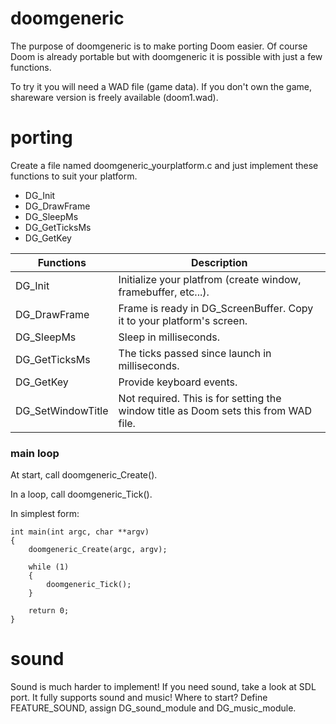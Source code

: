 # doomgeneric

The purpose of doomgeneric is to make porting Doom easier.
Of course Doom is already portable but with doomgeneric it is possible with just a few functions.

To try it you will need a WAD file (game data). If you don't own the game, shareware version is freely available (doom1.wad).

# porting

Create a file named doomgeneric_yourplatform.c and just implement these functions to suit your platform.

- DG_Init
- DG_DrawFrame
- DG_SleepMs
- DG_GetTicksMs
- DG_GetKey

| Functions         | Description                                                                         |
| ----------------- | ----------------------------------------------------------------------------------- |
| DG_Init           | Initialize your platfrom (create window, framebuffer, etc...).                      |
| DG_DrawFrame      | Frame is ready in DG_ScreenBuffer. Copy it to your platform's screen.               |
| DG_SleepMs        | Sleep in milliseconds.                                                              |
| DG_GetTicksMs     | The ticks passed since launch in milliseconds.                                      |
| DG_GetKey         | Provide keyboard events.                                                            |
| DG_SetWindowTitle | Not required. This is for setting the window title as Doom sets this from WAD file. |

### main loop

At start, call doomgeneric_Create().

In a loop, call doomgeneric_Tick().

In simplest form:

```
int main(int argc, char **argv)
{
    doomgeneric_Create(argc, argv);

    while (1)
    {
        doomgeneric_Tick();
    }

    return 0;
}
```

# sound

Sound is much harder to implement! If you need sound, take a look at SDL port. It fully supports sound and music! Where to start? Define FEATURE_SOUND, assign DG_sound_module and DG_music_module.
